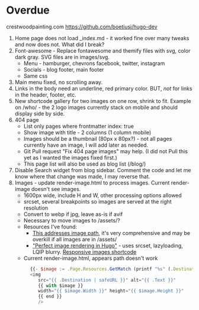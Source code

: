 # Overdue

crestwoodpainting.com
<https://github.com/boetiusj/hugo-dev>

1. Home page does not load _index.md - it worked fine over many tweaks and now does not. What did I break?
2. Font-awesome - Replace fontawesome and themify files with svg, color dark gray. SVG files are in images/svg.
   - Menu - hamburger, chevrons facebook, twitter, instagram
   - Socials - blog footer, main footer
   - Same css
3. Main menu fixed, no scrolling away.
4. Links in the body need an underline, red primary color. BUT, *not* for links in the header, footer, etc.
5. New shortcode gallery for two images on one row, shrink to fit. Example on /who/ - the 2 logo images currently stack on mobile and should display side by side.
6. 404 page
   - List only pages where frontmatter index: true
   - Show image with title - 2 columns (1 column mobile)
   - Images should be a thumbnail (80px x 80px?) - not all pages currently have an image, I will add later as needed.
   - Git Pull request "Fix 404 page images" may help. (I did not Pull this yet as I wanted the images fixed first.)
   - This page list will also be used as blog list (/blog/)
7. Disable Search widget from blog sidebar. Comment the code and let me know where that change was made, I may reverse that.
8. Images - update render-image.html to process images. Current render-image doesn't see images.
   - 1600px wide, include H and W, other processing options allowed
   - srcset, several breakpoints so images are served at the right resolution
   - Convert to webp if jpg, leave as-is if avif
   - Necessary to move images to /assets/?
   - Resources I've found:
     - [This addresses image path](https://www.veriphor.com/articles/link-and-image-render-hooks/), it's very comprehensive and may be overkill if all images are in /assets/
     - ["Perfect image rendering in Hugo"](https://ryanfleck.ca/2023/perfected-image-rendering-in-hugo/) - uses srcset, lazyloading, LQIP blurry.
     [Responsive images shortcode](https://www.brycewray.com/posts/2022/06/responsive-optimized-images-hugo/)
   - Current render-image.html, appears path doesn't work

```javascript
         {{- $image := .Page.Resources.GetMatch (printf "%s" (.Destination | safeURL)) -}}
         <img
            src="{{ .Destination | safeURL }}" alt="{{ .Text }}"
            {{ with $image }}
            width="{{ $image.Width }}" height="{{ $image.Height }}"
            {{ end }}
            />
```

